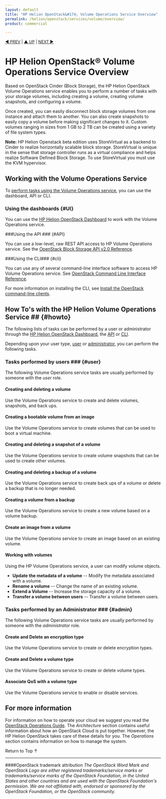 ```yaml
---
layout: default
title: "HP Helion OpenStack&#174; Volume Operations Service Overview"
permalink: /helion/openstack/services/volume/overview/
product: commercial

---
```

<!--PUBLISHED-->

<script>

function PageRefresh {
onLoad="window.refresh"
}

PageRefresh();

</script>


<p style="font-size: small;"> <a href="/helion/openstack/services/reporting/overview/">&#9664; PREV</a> | <a href="/helion/openstack/services/overview/">&#9650; UP</a> | <a href="/helion/openstack/services/horizon/overview/"> NEXT &#9654</a> </p>

# HP Helion OpenStack&#174; Volume Operations Service Overview #

<!-- modeled after HP Cloud Networking Getting Started (network.getting.started.md) -->

Based on OpenStack Cinder (Block Storage), the HP Helion OpenStack Volume Operations service enables you to perform a number of tasks with your storage volumes, including creating a volume, creating volume snapshots, and configuring a volume. 

Once created, you can easily disconnect block storage volumes from one instance and attach them to another. You can also create snapshots to easily copy a volume before making significant changes to it. Custom volumes ranging in sizes from 1 GB to 2 TB can be created using a variety of file system types.

**Note:** HP Helion Openstack beta edition uses StoreVirtual as a backend to Cinder to realize horizontally scalable block storage. StoreVirtual is unique in the sense that storage controller runs as a virtual compliance and helps realize Software Defined Block Storage. To use StoreVirtual you must use the KVM hypervisor. 

## Working with the Volume Operations Service ##

To [perform tasks using the Volume Operations service](#howto), you can use the dashboard, API or CLI.

### Using the dashboards {#UI}

You can use the [HP Helion OpenStack Dashboard](/helion/openstack/dashboard/how-works/) to work with the Volume Operations service.

###Using the API ### {#API}
 
You can use a low-level, raw REST API access to HP Volume Operations service. See the [OpenStack Block Storage API v2.0 Reference](http://developer.openstack.org/api-ref-blockstorage-v2.html).

###Using the CLI### {#cli}

You can use any of several command-line interface software to access HP Volume Operations service. See [OpenStack Command Line Interface Reference](http://docs.openstack.org/cli-reference/content/cinderclient_commands.html).

For more information on installing the CLI, see [Install the OpenStack command-line clients](http://docs.openstack.org/user-guide/content/install_clients.html).

## How To's with the HP Helion Volume Operations Service ## {#howto}
 
The following lists of tasks can be performed by a user or administrator through the [HP Helion OpenStack Dashboard](/helion/openstack/dashboard/how-works/), the [API](http://developer.openstack.org/api-ref-blockstorage-v2.html) or [CLI](http://docs.openstack.org/cli-reference/content/cinderclient_commands.html).

Depending upon your user type, [user](#user) or [administrator](#admin), you can perform the following tasks.

### Tasks performed by users ### {#user}

The following Volume Operations service tasks are usually performed by someone with the *user* role.

#### Creating and deleting a volume ###

Use the Volume Operations service to create and delete volumes, snapshots, and back ups.

#### Creating a bootable volume from an image ####

Use the Volume Operations service to create volumes that can be used to boot a virtual machine.

#### Creating and deleting a snapshot of a volume ####

Use the Volume Operations service to create volume snapshots that can be used to create other volumes.

#### Creating and deleting a backup of a volume ####

Use the Volume Operations service to create back ups of a volume or delete a backup that is no longer needed.

#### Creating a volume from a backup ####

Use the Volume Operations service to create a new volume based on a volume backup.

#### Create an image from a volume ####

Use the Volume Operations service to create an image based on an existing volume.

#### Working with volumes ###

Using the HP Volume Operations service, a user can modify volume objects.

- **Update the metadata of a volume** -- Modify the metadata associated with a volume.
- **Rename a volume** -- Change the name of an existing volume.
- **Extend a Volume** -- Increase the storage capacity of a volume.
- **Transfer a volume between users** -- Transfer a volume between users.

### Tasks performed by an Administrator ### {#admin}

The following Volume Operations service tasks are usually performed by someone with the *administrator* role.

#### Create and Delete an encryption type

Use the Volume Operations service to create or delete encryption types.

#### Create and Delete a volume type

Use the Volume Operations service to create or delete volume types.

#### Associate QoS with a volume type

Use the Volume Operations service to enable or disable services.

## For more information ##

For information on how to operate your cloud we suggest you read the [OpenStack Operations Guide](http://docs.openstack.org/ops/). The *Architecture* section contains useful information about how an OpenStack Cloud is put together. However, the HP Helion OpenStack takes care of these details for you. The *Operations* section contains information on how to manage the system.

 <a href="#top" style="padding:14px 0px 14px 0px; text-decoration: none;"> Return to Top &#8593; </a>

----
####OpenStack trademark attribution
*The OpenStack Word Mark and OpenStack Logo are either registered trademarks/service marks or trademarks/service marks of the OpenStack Foundation, in the United States and other countries and are used with the OpenStack Foundation's permission. We are not affiliated with, endorsed or sponsored by the OpenStack Foundation, or the OpenStack community.*
